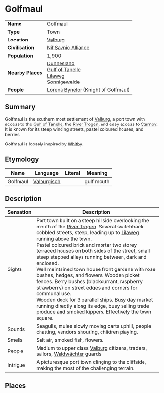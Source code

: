 # Golfmaul

|||
| --- | --- |
| **Name** | Golfmaul | place.4
| **Type** | Town |
| **Location** | [Valburg](../../../civilisations/nilsavnic-alliance/states/valburg.md) |
| **Civilisation** | [Nil'Savnic Alliance](../../../civilisations/nilsavnic-alliance/nilsavnic-alliance.md) |
| **Population** | 1,900 |
| **Nearby Places** | [Dünnesland](dunnesland.md)<br>[Gulf of Tanelle](../../topography/seas-oceans/gulf-of-tanelle.md)<br>[Lilaweg](../../roads/lilaweg.md)<br>[Sonnigeweide](../villages/sonnigeweide.md) |
| **People** | [Lorena Bynelor](../../../characters/lorena-bynelor.md) (Knight of Golfmaul) |

## Summary

Golfmaul is the southern most settlement of [Valburg](../../../civilisations/nilsavnic-alliance/states/valburg.md), a port town with access to the [Gulf of Tanelle](../../topography/seas-oceans/gulf-of-tanelle.md), the [River Trogen](../../topography/rivers-lakes/river-trogen.md), and easy access to [Starnov](../cities/starnov.md). It is known for its steep winding streets, pastel coloured houses, and berries.

Golfmaul is loosely inspired by [Whitby](https://en.wikipedia.org/wiki/Whitby).

## Etymology

| Name | Language | Literal | Meaning | 
| --- | --- | --- | --- |
| Golfmaul | [Valburgisch](../../../languages/valburgisch.md) || gulf mouth |

## Description

| Sensation | Description |
| ---- | --- |
| Sights | Port town built on a steep hillside overlooking the mouth of the [River Trogen](../../topography/rivers-lakes/river-trogen.md). Several switchback cobbled streets, steep, leading up to [Lilaweg](../../roads/lilaweg.md) running above the town.<br>Pastel coloured brick and mortar two storey terraced houses on both sides of the street, small steep stepped alleys running between, dark and enclosed.<br>Well maintained town house front gardens with rose bushes, hedges, and flowers. Wooden picket fences. Berry bushes (blackcurrant, raspberry, strawberry) on street edges and corners for communal use.<br>Wooden dock for 3 parallel ships. Busy day market running directly along its edge, busy selling trade produce and smoked kippers. Effectively the town square. |
| Sounds | Seagulls, mules slowly moving carts uphill, people chatting, vendors shouting, children playing. |
| Smells | Salt air, smoked fish, flowers. |
| People | Medium to upper class [Valburg](../../../civilisations/nilsavnic-alliance/states/valburg.md) citizens, traders, sailors, [Waldwächter](../../../organisations/guards/waldwachter.md) guards. |
| Intrigue | A picturesque port town clinging to the cliffside, making the most of the challenging terrain. |

## Places
